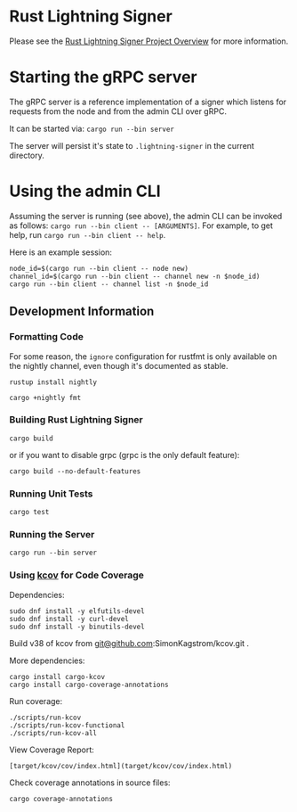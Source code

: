 # Rust Lightning Signer

Please see the
[Rust Lightning Signer Project Overview](https://gitlab.com/lightning-signer/docs/-/blob/master/README.md)
for more information.

# Starting the gRPC server

The gRPC server is a reference implementation of a signer which listens for requests from the node and from the admin CLI over gRPC.

It can be started via: `cargo run --bin server`

The server will persist it's state to `.lightning-signer` in the current directory.

# Using the admin CLI

Assuming the server is running (see above), the admin CLI can be invoked as follows: `cargo run --bin client -- [ARGUMENTS]`.  For example, to get help, run `cargo run --bin client -- help`.

Here is an example session:

```shell
node_id=$(cargo run --bin client -- node new)
channel_id=$(cargo run --bin client -- channel new -n $node_id)
cargo run --bin client -- channel list -n $node_id
```

## Development Information

### Formatting Code

For some reason, the `ignore` configuration for rustfmt is only available on the nightly channel,
even though it's documented as stable.

    rustup install nightly

    cargo +nightly fmt

### Building Rust Lightning Signer

    cargo build

or if you want to disable grpc (grpc is the only default feature):

    cargo build --no-default-features
    
### Running Unit Tests

    cargo test
    
### Running the Server

    cargo run --bin server

### Using [kcov](https://github.com/SimonKagstrom/kcov) for Code Coverage

Dependencies:

    sudo dnf install -y elfutils-devel
    sudo dnf install -y curl-devel
    sudo dnf install -y binutils-devel

Build v38 of kcov from git@github.com:SimonKagstrom/kcov.git .

More dependencies:

    cargo install cargo-kcov
    cargo install cargo-coverage-annotations

Run coverage:

    ./scripts/run-kcov
    ./scripts/run-kcov-functional
    ./scripts/run-kcov-all
        
View Coverage Report:

    [target/kcov/cov/index.html](target/kcov/cov/index.html)

Check coverage annotations in source files:

    cargo coverage-annotations

